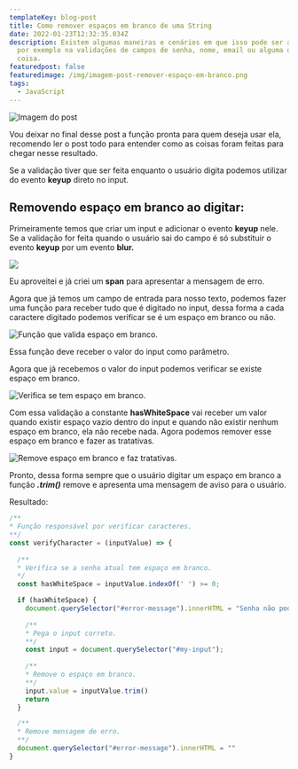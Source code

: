 ```yaml
---
templateKey: blog-post
title: Como remover espaços em branco de uma String
date: 2022-01-23T12:32:35.034Z
description: Existem algumas maneiras e cenários em que isso pode ser aplicado,
  por exemplo na validações de campos de senha, nome, email ou alguma outra
  coisa.
featuredpost: false
featuredimage: /img/imagem-post-remover-espaço-em-branco.png
tags:
  - JavaScript
---
```

![Imagem do post](/img/imagem-post-remover-espaço-em-branco.png)

Vou deixar no final desse post a função pronta para quem deseja usar ela, recomendo ler o post todo para entender como as coisas foram feitas para chegar nesse resultado.

Se a validação tiver que ser feita enquanto o usuário digita podemos utilizar do evento **keyup** direto no input.

## Removendo espaço em branco ao digitar:

Primeiramente temos que criar um input e adicionar o evento **keyup** nele. Se a validação for feita quando o usuário sai do campo é só substituir o evento **keyup** por um evento **blur.**

![<span id="error-message" style="color: red;"></span> <input id='my-input' onkeyup="verifyCharacter(this.value)">](/img/carbon-2-.png "Input")

Eu aproveitei e já criei um **span** para apresentar a mensagem de erro.

Agora que já temos um campo de entrada para nosso texto, podemos fazer uma função para receber tudo que é digitado no input, dessa forma a cada caractere digitado podemos verificar se é um espaço em branco ou não.

![](/img/cria-função-valida-caracteres.png "Função que valida espaço em branco.")

Essa função deve receber o valor do input como parâmetro.

Agora que já recebemos o valor do input podemos verificar se existe espaço em branco.

![](/img/valida-espaço-em-branco.png "Verifica se tem espaço em branco.")

Com essa validação a constante **hasWhiteSpace** vai receber um valor quando existir espaço vazio dentro do input e quando não existir nenhum espaço em branco, ela não recebe nada. Agora podemos remover esse espaço em branco e fazer as tratativas.

![](/img/remove-espaço-em-branco.png "Remove espaço em branco e faz tratativas.")

Pronto, dessa forma sempre que o usuário digitar um espaço em branco a função ***.trim()*** remove e apresenta uma mensagem de aviso para o usuário.

Resultado:

```javascript
/**
* Função responsável por verificar caracteres.
**/
const verifyCharacter = (inputValue) => {
  
  /**
  * Verifica se a senha atual tem espaço em branco.
  */
  const hasWhiteSpace = inputValue.indexOf(' ') >= 0;

  if (hasWhiteSpace) {
    document.querySelector("#error-message").innerHTML = "Senha não pode conter espaço em branco."
    
    /**
    * Pega o input correto.
    **/
    const input = document.querySelector("#my-input");
    
    /**
    * Remove o espaço em branco.
    **/
    input.value = inputValue.trim()
    return
  }

  /**
  * Remove mensagem de erro.
  **/
  document.querySelector("#error-message").innerHTML = ""
}
```